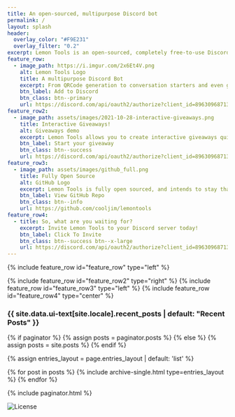 ```yaml
---
title: An open-sourced, multipurpose Discord bot
permalink: /
layout: splash
header:
  overlay_color: "#F9E231"
  overlay_filter: "0.2"
excerpt: Lemon Tools is an open-sourced, completely free-to-use Discord Bot with a few tricks up it’s sleeves! It can fetch the news, get Coronavirus information and host giveaways.
feature_row:
  - image_path: https://i.imgur.com/2x6Et4V.png
    alt: Lemon Tools Logo
    title: A multipurpose Discord Bot
    excerpt: From QRCode generation to conversation starters and even giveaways, Lemon Tools is the Swiss Pocket Knife of Discord Bots.
    btn_label: Add to Discord
    btn_class: btn--primary
    url: https://discord.com/api/oauth2/authorize?client_id=896309687136436234&scope=bot+applications.commands&permissions=448928796608
feature_row2:
  - image_path: assets/images/2021-10-28-interactive-giveaways.png
    title: Interactive Giveaways!
    alt: Giveaways demo
    excerpt: Lemon Tools allows you to create interactive giveaways quickly and easily, and makes is a breeze to manage existing giveaways!
    btn_label: Start your giveaway
    btn_class: btn--success
    url: https://discord.com/api/oauth2/authorize?client_id=896309687136436234&scope=bot+applications.commands&permissions=448928796608
feature_row3:
  - image_path: assets/images/github_full.png
    title: Fully Open Source
    alt: GitHub Logo
    excerpt: Lemon Tools is fully open sourced, and intends to stay that way. Contribute by creating a Pull Request, or download your copy of the code
    btn_label: View GitHub Repo
    btn_class: btn--info
    url: https://github.com/cooljim/lemontools
feature_row4:
  - title: So, what are you waiting for?
    excerpt: Invite Lemon Tools to your Discord server today!
    btn_label: Click To Invite
    btn_class: btn--success btn--x-large
    url: https://discord.com/api/oauth2/authorize?client_id=896309687136436234&scope=bot+applications.commands&permissions=448928796608
---
```


{% include feature_row id="feature_row" type="left" %}

{% include feature_row id="feature_row2" type="right" %}
{% include feature_row id="feature_row3" type="left" %}
{% include feature_row id="feature_row4" type="center" %}

<h3 class="archive__subtitle">{{ site.data.ui-text[site.locale].recent_posts | default: "Recent Posts" }}</h3>

{% if paginator %}
{% assign posts = paginator.posts %}
{% else %}
{% assign posts = site.posts %}
{% endif %}

{% assign entries_layout = page.entries_layout | default: 'list' %}

<div class="entries-{{ entries_layout }}">
  {% for post in posts %}
    {% include archive-single.html type=entries_layout %}
  {% endfor %}
</div>

{% include paginator.html %}

![License](https://img.shields.io/github/license/cooljim/lemontools)
